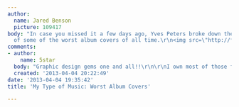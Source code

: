 ```yaml
---
author:
  name: Jared Benson
  picture: 109417
body: "In case you missed it a few days ago, Yves Peters broke down the typography
  of some of the worst album covers of all time.\r\n<img src=\"http://fontfeed.com/wp-content/uploads/2013/03/The-McDonald-Sisters_I_ve-Got-Confidence.jpg\">\r\n\r\nhttp://fontfeed.com/archives/my-type-of-music_april-1st-2013/\r\n\r\n"
comments:
- author:
    name: 5star
  body: "Graphic design gems one and all!!\r\n\r\nI own most of those fonts :)))))\r\n\r\n\r\nn.\r\n\r\n"
  created: '2013-04-04 20:22:49'
date: '2013-04-04 19:35:42'
title: 'My Type of Music: Worst Album Covers'

---
```

